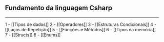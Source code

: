 
## Fundamento da linguagem Csharp
---

1 - [[Tipos de dados]]
2 - [[Operadores]]
3 - [[Estruturas Condicionais]]
4 - [[Laços de Repetição]]
5 - [[Funções e Métodos]]
6 - [[Tipos na memória]]
7 - [[Structs]]
8 - [[Enums]]
